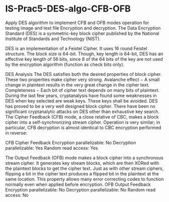# IS-Prac5-DES-algo-CFB-OFB
Apply DES algorithm to implement CFB and OFB modes operation for testing image and text file Encryption and decryption.
The Data Encryption Standard (DES) is a symmetric-key block cipher published by the National Institute of Standards and Technology (NIST).

DES is an implementation of a Feistel Cipher. It uses 16 round Feistel structure. The block size is 64-bit. Though, key length is 64-bit, DES has an effective key length of 56 bits, since 8 of the 64 bits of the key are not used by the encryption algorithm (function as check bits only). 

DES Analysis
The DES satisfies both the desired properties of block cipher. These two properties make cipher very strong.
Avalanche effect − A small change in plaintext results in the very great change in the cipher text.
Completeness − Each bit of cipher text depends on many bits of plaintext.
During the last few years, cryptanalysis have found some weaknesses in DES when key selected are weak keys. These keys shall be avoided.
DES has proved to be a very well designed block cipher. There have been no significant cryptanalytic attacks on DES other than exhaustive key search.
The Cipher Feedback (CFB) mode, a close relative of CBC, makes a block cipher into a self-synchronizing stream cipher. Operation is very similar; in particular, CFB decryption is almost identical to CBC encryption performed in reverse:

CFB
Cipher Feedback
Encryption parallelizable:	No
Decryption parallelizable:	Yes
Random read access:	Yes

The Output Feedback (OFB) mode makes a block cipher into a synchronous stream cipher. It generates key stream blocks, which are then XORed with the plaintext blocks to get the cipher text. Just as with other stream ciphers, flipping a bit in the cipher text produces a flipped bit in the plaintext at the same location. This property allows many error correcting codes to function normally even when applied before encryption.
OFB
Output Feedback
Encryption parallelizable:	No
Decryption parallelizable:	No
Random read access:	No
